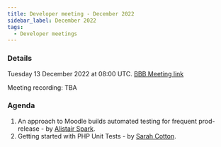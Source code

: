 ```yaml
---
title: Developer meeting - December 2022
sidebar_label: December 2022
tags:
  - Developer meetings
---
```


### Details

Tuesday 13 December 2022 at 08:00 UTC.
[BBB Meeting link](https://moodle.org/mod/bigbluebuttonbn/view.php?id=8596)

Meeting recording: TBA

### Agenda

1. An approach to Moodle builds automated testing for frequent prod-release - by [Alistair Spark](https://moodle.org/user/profile.php?id=1434260).
2. Getting started with PHP Unit Tests - by [Sarah Cotton](https://moodle.org/user/profile.php?id=1595379).